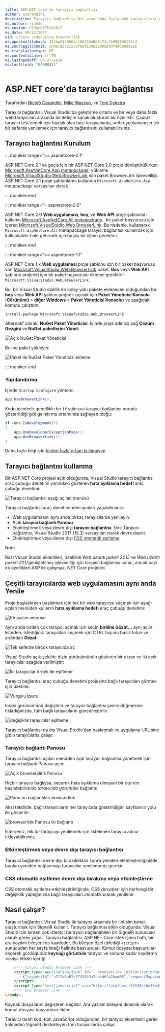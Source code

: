 ```yaml
---
title: ASP.NET core'da tarayıcı bağlantısı
author: ncarandini
description: Tarayıcı bağlantısı bir veya daha fazla web tarayıcıları geliştirme ortamıyla bağlanan bir Visual Studio özelliği ne olduğunu açıklar.
ms.author: riande
ms.custom: H1Hack27Feb2017
ms.date: 09/22/2017
uid: client-side/using-browserlink
ms.openlocfilehash: 452ba5149563c186750466f471c7b950f0017614
ms.sourcegitcommit: 5b0eca8c21550f95de3bb21096bd4fd4d9098026
ms.translationtype: MT
ms.contentlocale: tr-TR
ms.lasthandoff: 04/27/2019
ms.locfileid: "64900851"
---
```

# <a name="browser-link-in-aspnet-core"></a>ASP.NET core'da tarayıcı bağlantısı

Tarafından [Nicolò Carandini](https://github.com/ncarandini), [Mike Wasson](https://github.com/MikeWasson), ve [Tom Dykstra](https://github.com/tdykstra)

Tarayıcı bağlantısı, Visual Studio'da geliştirme ortamı ve bir veya daha fazla web tarayıcıları arasında bir iletişim kanalı oluşturan bir özelliktir. Çapraz tarayıcı test etmek için faydalı olan bazı tarayıcılarda, web uygulamanızın tek bir seferde yenilemek için tarayıcı bağlantısını kullanabilirsiniz.

## <a name="browser-link-setup"></a>Tarayıcı bağlantısı Kurulum

::: moniker range=">= aspnetcore-2.1"

ASP.NET Core 2.1 ve geçiş için bir ASP.NET Core 2.0 proje dönüştürülürken [Microsoft.AspNetCore.App metapackage](xref:fundamentals/metapackage-app), yükleme [Microsoft.VisualStudio.Web.BrowserLink](https://www.nuget.org/packages/Microsoft.VisualStudio.Web.BrowserLink/) için paket BrowserLink işlevselliği. ASP.NET Core 2.1 proje şablonlarını kullanma `Microsoft.AspNetCore.App` metapackage varsayılan olarak.

::: moniker-end

::: moniker range="= aspnetcore-2.0"

ASP.NET Core 2.0 **Web uygulaması**, **boş**, ve **Web API** proje şablonları kullanın [Microsoft.AspNetCore.All metapackage](xref:fundamentals/metapackage) , bir paket başvurusu için içeren [Microsoft.VisualStudio.Web.BrowserLink](https://www.nuget.org/packages/Microsoft.VisualStudio.Web.BrowserLink/). Bu nedenle, kullanarak `Microsoft.AspNetCore.All` metapackage tarayıcı bağlantısı kullanmak için kullanılabilir hale getirmek için başka bir işlem gerektirir.

::: moniker-end

::: moniker range="<= aspnetcore-1.1"

ASP.NET Core 1.x **Web uygulaması** proje şablonu için bir paket başvurusu var. [Microsoft.VisualStudio.Web.BrowserLink](https://www.nuget.org/packages/Microsoft.VisualStudio.Web.BrowserLink/) paket. **Boş** veya **Web API** şablonu projeleri için bir paket başvurusu ekleme gerektirir `Microsoft.VisualStudio.Web.BrowserLink`.

Bu, bir Visual Studio özellik en kolay yolu pakete eklenecek olduğundan bir **boş** veya **Web API** şablon projedir açmak için **Paket Yöneticisi Konsolu** (**Görünümü** > **diğer Windows** > **Paket Yöneticisi Konsolu**) ve aşağıdaki komutu çalıştırın:

```console
install-package Microsoft.VisualStudio.Web.BrowserLink
```

Alternatif olarak, **NuGet Paket Yöneticisi**. İçinde proje adınıza sağ **Çözüm Gezgini** ve **NuGet paketlerini Yönet**:

![Açık NuGet Paket Yöneticisi](using-browserlink/_static/open-nuget-package-manager.png)

Bul ve paket yükleyin:

![Paket ile NuGet Paket Yöneticisi ekleme](using-browserlink/_static/add-package-with-nuget-package-manager.png)

::: moniker-end

### <a name="configuration"></a>Yapılandırma

İçinde `Startup.Configure` yöntemi:

```csharp
app.UseBrowserLink();
```

Kodu içindedir genellikle bir `if` yalnızca tarayıcı bağlantısı burada gösterildiği gibi geliştirme ortamında sağlayan bloğu:

```csharp
if (env.IsDevelopment())
{
    app.UseDeveloperExceptionPage();
    app.UseBrowserLink();
}
```

Daha fazla bilgi için [birden fazla ortam kullanayım](xref:fundamentals/environments).

## <a name="how-to-use-browser-link"></a>Tarayıcı bağlantısı kullanma

Bir ASP.NET Core projesi açık olduğunda, Visual Studio tarayıcı bağlantısı araç çubuğu denetimi yanındaki gösteren **hata ayıklama hedefi** araç çubuğu denetimi:

![Tarayıcı bağlantısı aşağı açılan menüsü](using-browserlink/_static/browserLink-dropdown-menu.png)

Tarayıcı bağlantısı araç denetiminden şunları yapabilirsiniz:

* Web uygulamasını aynı anda birkaç tarayıcılarda yenileyin.
* Açık **tarayıcı bağlantı Panosu**.
* Etkinleştirmek veya devre dışı **tarayıcı bağlantısı**. Not: Tarayıcı bağlantısı, Visual Studio 2017 (15.3) varsayılan olarak devre dışıdır.
* Etkinleştirmek veya devre dışı [CSS otomatik eşitleme](#enable-or-disable-css-auto-sync).

> [!NOTE]
> Bazı Visual Studio eklentileri, özellikle *Web uzantı paketi 2015* ve *Web uzantı paketi 2017*genişletilmiş işlevselliği için tarayıcı bağlantısı sunar, ancak bazı ek özellikleri ASP ile çalışmaz. NET Core projeleri.

## <a name="refresh-the-web-app-in-several-browsers-at-once"></a>Çeşitli tarayıcılarda web uygulamasını aynı anda Yenile

Proje başlatılırken başlatmak için tek bir web tarayıcısı seçmek için aşağı açılan menüden kullanın **hata ayıklama hedefi** araç çubuğu denetimi:

![F5 açılan menüsü](using-browserlink/_static/debug-target-dropdown-menu.png)

Aynı anda birden çok tarayıcı açmak için seçin **birlikte Gözat...**  aynı açılır listeden. İstediğiniz tarayıcıları seçmek için CTRL tuşunu basılı tutun ve ardından **Gözat**:

![Tek seferde birçok tarayıcıda aç](using-browserlink/_static/open-many-browsers-at-once.png)

Visual Studio açık şekilde dizin görünümünün gösteren bir ekran ve iki açık tarayıcılar aşağıda verilmiştir:

![İki tarayıcılar örnek ile eşitleme](using-browserlink/_static/sync-with-two-browsers-example.png)

Tarayıcı bağlantısı araç çubuğu denetimi projesine bağlı tarayıcıları görmek için üzerine:

![Vurgulu İpucu](using-browserlink/_static/hoover-tip.png)

Index görünümünü değiştirin ve tarayıcı bağlantısı yenile düğmesine tıkladığınızda, tüm bağlı tarayıcıların güncelleştirilir:

![değişiklik tarayıcılar eşitleme](using-browserlink/_static/browsers-sync-to-changes.png)

Tarayıcı bağlantısı da dış Visual Studio'dan başlatmak ve uygulama URL'sine gidin tarayıcılarla çalışır.

### <a name="the-browser-link-dashboard"></a>Tarayıcı bağlantı Panosu

Tarayıcı bağlantısı açılan menüden açık tarayıcı bağlantısı yönetmek için tarayıcı bağlantı Panosu açın:

![Açık browserslink Panosu](using-browserlink/_static/open-browserlink-dashboard.png)

Hiçbir tarayıcı bağlıysa, seçerek hata ayıklama olmayan bir oturum başlatabilirsiniz *tarayıcıda görüntüle* bağlantı:

![Pano no bağlantıları browserlink](using-browserlink/_static/browserlink-dashboard-no-connections.png)

Aksi takdirde, bağlı tarayıcıların her tarayıcıda gösterildiğini sayfasının yolu ile gösterilir:

![browserlink Panosu iki bağlantı](using-browserlink/_static/browserlink-dashboard-two-connections.png)

İsterseniz, tek bir tarayıcıyı yenilemek için listelenen tarayıcı adına tıklayabilirsiniz.

### <a name="enable-or-disable-browser-link"></a>Etkinleştirmek veya devre dışı tarayıcı bağlantısı

Tarayıcı bağlantısı devre dışı bırakıldıktan sonra yeniden etkinleştirdiğinizde, bunları yeniden bağlanmayı tarayıcılar yenilemeniz gerekir.

### <a name="enable-or-disable-css-auto-sync"></a>CSS otomatik eşitleme devre dışı bırakma veya etkinleştirme

CSS otomatik eşitleme etkinleştirildiğinde, CSS dosyaları için herhangi bir değişiklik yaptığınızda bağlı tarayıcıları otomatik olarak yenilenir.

## <a name="how-it-works"></a>Nasıl çalışır?

Tarayıcı bağlantısı, Visual Studio ile tarayıcı arasında bir iletişim kanalı oluşturmak için SignalR kullanır. Tarayıcı bağlantısı etkin olduğunda, Visual Studio için birden çok istemci (tarayıcı) bağlanabilen bir SignalR sunucusu olarak görev yapar. Tarayıcı bağlantısı, ASP.NET Core istek işlem hattı, bir ara yazılım bileşeni de kaydeder. Bu bileşen özel eklediği `<script>` sunucudan her sayfa isteği halinde başvuruları. Komut dosyası başvuruları seçerek gördüğünüz **kaynağı görüntüle** tarayıcı ve sonuna kadar kaydırma `<body>` etiketi içeriği:

```html
    <!-- Visual Studio Browser Link -->
    <script type="application/json" id="__browserLink_initializationData">
        {"requestId":"a717d5a07c1741949a7cefd6fa2bad08","requestMappingFromServer":false}
    </script>
    <script type="text/javascript" src="http://localhost:54139/b6e36e429d034f578ebccd6a79bf19bf/browserLink" async="async"></script>
    <!-- End Browser Link -->
</body>
```

Kaynak dosyalarını değiştiren değildir. Ara yazılım bileşeni dinamik olarak komut dosyası başvuruları ekler.

Tarayıcı tarafı kod, tüm JavaScript olduğundan, bir tarayıcı eklentisini gerek kalmadan SignalR destekleyen tüm tarayıcılarda çalışır.
